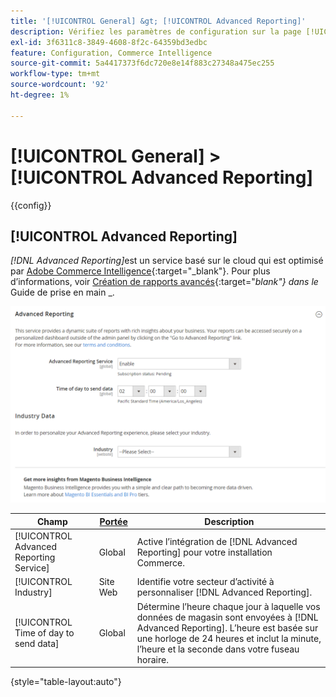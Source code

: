 ```yaml
---
title: '[!UICONTROL General] &gt; [!UICONTROL Advanced Reporting]'
description: Vérifiez les paramètres de configuration sur la page [!UICONTROL General] &gt; [!UICONTROL Advanced Reporting] de l’administrateur Commerce.
exl-id: 3f6311c8-3849-4608-8f2c-64359bd3edbc
feature: Configuration, Commerce Intelligence
source-git-commit: 5a4417373f6dc720e8e14f883c27348a475ec255
workflow-type: tm+mt
source-wordcount: '92'
ht-degree: 1%

---
```


# [!UICONTROL General] > [!UICONTROL Advanced Reporting]

{{config}}

## [!UICONTROL Advanced Reporting]

_[!DNL Advanced Reporting]_&#x200B;est un service basé sur le cloud qui est optimisé par [Adobe Commerce Intelligence][1]{:target="_blank"}. Pour plus d’informations, voir [Création de rapports avancés][2]{:target="_blank"} dans le_ Guide de prise en main _.

![Création de rapports avancés](./assets/advanced-reporting.png)<!-- zoom -->

<!-- [Advanced Reporting](https://experienceleague.adobe.com/en/docs/commerce-admin/start/reporting/business-intelligence#advanced-reporting) -->

| Champ | [Portée](../../getting-started/websites-stores-views.md#scope-settings) | Description |
|--- |--- |--- |
| [!UICONTROL Advanced Reporting Service] | Global | Active l’intégration de [!DNL Advanced Reporting] pour votre installation Commerce. |
| [!UICONTROL Industry] | Site Web | Identifie votre secteur d’activité à personnaliser [!DNL Advanced Reporting]. |
| [!UICONTROL Time of day to send data] | Global | Détermine l’heure chaque jour à laquelle vos données de magasin sont envoyées à [!DNL Advanced Reporting]. L’heure est basée sur une horloge de 24 heures et inclut la minute, l’heure et la seconde dans votre fuseau horaire. |

{style="table-layout:auto"}

[1]: https://experienceleague.adobe.com/docs/commerce-business-intelligence/mbi/getting-started.html
[2]: https://experienceleague.adobe.com/docs/commerce-admin/start/reporting/business-intelligence.html#advanced-reporting
